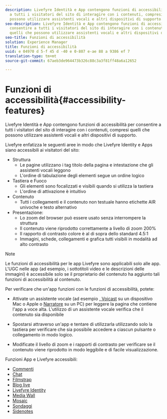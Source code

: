 ```yaml
---
description: Livefyre Identità e App contengono funzioni di accessibilità per consentire
  a tutti i visitatori del sito di interagire con i contenuti, compresi quelli che
  possono utilizzare assistenti vocali e altri dispositivi di supporto.
seo-description: Livefyre Identità e App contengono funzioni di accessibilità per
  consentire a tutti i visitatori del sito di interagire con i contenuti, compresi
  quelli che possono utilizzare assistenti vocali e altri dispositivi di supporto.
seo-title: Funzioni di accessibilità
solution: Experience Manager
title: Funzioni di accessibilità
uuid: e 04970 d 5-f 45 d -40 e 0-807 e-ae 88 a 9386 ef 7
translation-type: tm+mt
source-git-commit: 67aeb3de964473b326c88c3a3f81ff48a6a12652

---
```



# Funzioni di accessibilità{#accessibility-features}

Livefyre Identità e App contengono funzioni di accessibilità per consentire a tutti i visitatori del sito di interagire con i contenuti, compresi quelli che possono utilizzare assistenti vocali e altri dispositivi di supporto.

Livefyre enfatizza le seguenti aree in modo che Livefyre Identity e Apps siano accessibili ai visitatori del sito:

* Struttura
   * Le pagine utilizzano i tag titolo della pagina e intestazione che gli assistenti vocali leggono
   * L'ordine di tabulazione degli elementi segue un ordine logico
* Tastiera e Fuoco
   * Gli elementi sono focalizzati e visibili quando si utilizza la tastiera
   * L'ordine di attivazione è intuitivo
* Contenuto
   * Tutti i collegamenti e il contenuto non testuale hanno etichette AIR univoche e testo alternativo
* Presentazione:
   * Lo zoom del browser può essere usato senza interrompere la struttura
   * Il contenuto viene riprodotto correttamente a livello di zoom 200%
   * Il rapporto di contrasto colore è al di sopra dello standard 4.5:1
   * Immagini, schede, collegamenti e grafica tutti visibili in modalità ad alto contrasto

>[!NOTE]
>
>Le funzioni di accessibilità per le app Livefyre sono applicabili solo alle app. L'UGC nelle app (ad esempio, i sottotitoli video e le descrizioni delle immagini) è accessibile solo se il proprietario del contenuto ha aggiunto tali funzioni di accessibilità al contenuto.

Per verificare che un'app funzioni con le funzioni di accessibilità, potete:

* Attivate un assistente vocale (ad esempio [, Voicast](https://www.apple.com/accessibility/mac/vision/) su un dispositivo Mac o Apple o [Narratore](https://www.microsoft.com/en-us/accessibility/windows) su un PC) per leggere la pagina che contiene l'app a voce alta. L'utilizzo di un assistente vocale verifica che il contenuto sia disponibile

* Spostarsi attraverso un'app e tentare di utilizzarla utilizzando solo la tastiera per verificare che sia possibile accedere a ciascun pulsante o collegamento in modo logico.
* Modificate il livello di zoom e i rapporti di contrasto per verificare se il contenuto viene riprodotto in modo leggibile e di facile visualizzazione.

Funzioni App e Livefyre accessibili:

* [Commenti](/help/using/c-about-apps/c-comments/c-comments.md)
* [Chat](../c-about-apps/c-chat-app/c-chat-app.md#c_chat_app)
* [Filmstrap](../c-about-apps/c-filmstrip-app/c-filmstrip-app.md#concept_jpc_n2j_jbb)
* [Blog live](../c-about-apps/c-liveblog-app/c-liveblog-app.md#c_liveblog_app)
* [Livefyre Identity](/help/implementation/t-about-identity-integration/t-about-identity-integration.md)
* [Media Wall](../c-about-apps/c-media-wall-app/c-media-wall-app.md#c_media_wall_app)
* [Mosaic](../c-about-apps/c-mosaic-app/c-mosaic-app.md#c_mosaic_app)
* [Sondaggi](../c-about-apps/c-polls-app/c-polls-app.md#c_polls_app)
* [Sidenotes](../c-about-apps/c-sidenotes-app/c-sidenotes-app.md#c_sidenotes_app)

